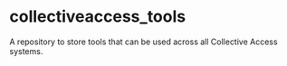 # collectiveaccess_tools

A repository to store tools that can be used across all Collective Access systems.
